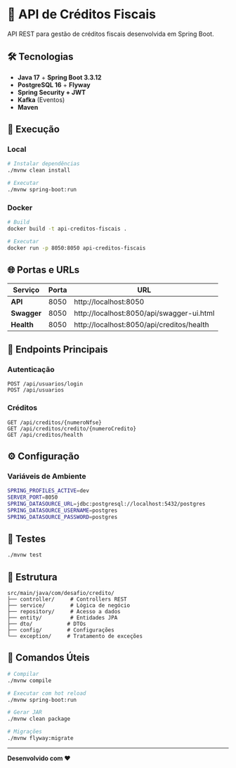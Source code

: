 # 🚀 API de Créditos Fiscais

API REST para gestão de créditos fiscais desenvolvida em Spring Boot.

## 🛠 Tecnologias

- **Java 17** + **Spring Boot 3.3.12**
- **PostgreSQL 16** + **Flyway**
- **Spring Security + JWT**
- **Kafka** (Eventos)
- **Maven**

## 🚀 Execução

### Local

```bash
# Instalar dependências
./mvnw clean install

# Executar
./mvnw spring-boot:run
```

### Docker

```bash
# Build
docker build -t api-creditos-fiscais .

# Executar
docker run -p 8050:8050 api-creditos-fiscais
```

## 🌐 Portas e URLs

| Serviço     | Porta | URL                                       |
| ----------- | ----- | ----------------------------------------- |
| **API**     | 8050  | http://localhost:8050                     |
| **Swagger** | 8050  | http://localhost:8050/api/swagger-ui.html |
| **Health**  | 8050  | http://localhost:8050/api/creditos/health |

## 🔌 Endpoints Principais

### Autenticação

```http
POST /api/usuarios/login
POST /api/usuarios
```

### Créditos

```http
GET /api/creditos/{numeroNfse}
GET /api/creditos/credito/{numeroCredito}
GET /api/creditos/health
```

## ⚙️ Configuração

### Variáveis de Ambiente

```bash
SPRING_PROFILES_ACTIVE=dev
SERVER_PORT=8050
SPRING_DATASOURCE_URL=jdbc:postgresql://localhost:5432/postgres
SPRING_DATASOURCE_USERNAME=postgres
SPRING_DATASOURCE_PASSWORD=postgres
```

## 🧪 Testes

```bash
./mvnw test
```

## 📁 Estrutura

```
src/main/java/com/desafio/credito/
├── controller/     # Controllers REST
├── service/        # Lógica de negócio
├── repository/     # Acesso a dados
├── entity/         # Entidades JPA
├── dto/           # DTOs
├── config/        # Configurações
└── exception/     # Tratamento de exceções
```

## 🔧 Comandos Úteis

```bash
# Compilar
./mvnw compile

# Executar com hot reload
./mvnw spring-boot:run

# Gerar JAR
./mvnw clean package

# Migrações
./mvnw flyway:migrate
```

---

**Desenvolvido com ❤️**
